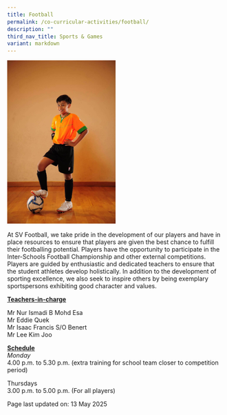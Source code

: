 ```yaml
---
title: Football
permalink: /co-curricular-activities/football/
description: ""
third_nav_title: Sports & Games
variant: markdown
---
```

<img style="width: 50%;" src="/images/football.jpeg">
<p>At SV Football, we take pride in the development of our players and have in place resources to ensure that players are given the best chance to fulfill their footballing potential. Players have the opportunity to participate in the Inter-Schools Football Championship and other external competitions. Players are guided by enthusiastic and dedicated teachers to ensure that the student athletes develop holistically. In addition to the development of sporting excellence, we also seek to inspire others by being exemplary sportspersons exhibiting good character and values.</p>
<p><u><strong>Teachers-in-charge</strong></u></p>
<p>Mr Nur Ismadi B Mohd Esa<br>Mr Eddie Quek<br>Mr Isaac Francis S/O Benert<br>Mr Lee Kim Joo</p>
<p><u><strong>Schedule</strong></u><br>
<em>Monday </em><br>4.00 p.m. to 5.30 p.m. (extra training for school team closer to competition period)</p> 
<p>Thursdays<br>
3.00 p.m. to 5.00 p.m. (For all players)<br></p>
<p>Page last updated on: 13 May 2025</p>